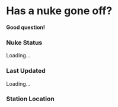 # Has a nuke gone off?

**Good question!** 


### Nuke Status

<div id="nuke-status">Loading...</div>

### Last Updated

<div id="last-updated">Loading...</div>

### Station Location

<div id="map" style="height: 400px; width: 100%;"></div>

<script src="https://unpkg.com/leaflet@1.9.4/dist/leaflet.js"></script>
<link rel="stylesheet" href="https://unpkg.com/leaflet@1.9.4/dist/leaflet.css" />

<script>
  
// Fetch the JSON data
fetch('https://raw.githubusercontent.com/bigcrimping/ned_json/main/events.json?nocache=${Date.now()}')
  .then(response => response.json())
  .then(data => {
    // Update nuke status
    const statusElement = document.getElementById('nuke-status');
    statusElement.textContent = data['nuke gone off?'] === 'no' ? 'No' : 'Yes';

    // Update last updated time
    const lastUpdatedElement = document.getElementById('last-updated');
    lastUpdatedElement.textContent = data['last monitor upload date'];

    // Initialize map
    const map = L.map('map').setView([data.lat, data.long], 13);
    L.tileLayer('https://{s}.tile.openstreetmap.org/{z}/{x}/{y}.png', {
      attribution: '© OpenStreetMap contributors'
    }).addTo(map);

    // Add marker
    L.marker([data.lat, data.long])
      .addTo(map)
      .bindPopup(`Station: ${data.station}<br>Last update: ${data['last monitor upload date']}`)
      .openPopup();
  })
  .catch(error => {
    console.error('Error fetching data:', error);
    document.getElementById('nuke-status').textContent = 'Error loading status';
    document.getElementById('last-updated').textContent = 'Error loading update time';
  });
</script>






